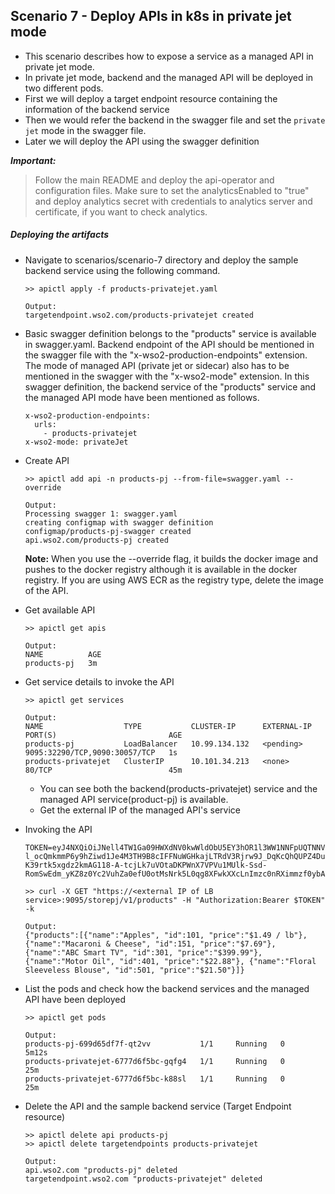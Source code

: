 ## Scenario 7 - Deploy APIs in k8s in private jet mode
- This scenario describes how to expose a service as a managed API in private jet mode.
- In private jet mode, backend and the managed API will be deployed in two different pods.
- First we will deploy a target endpoint resource containing the information of the backend service
- Then we would refer the backend in the swagger file and set the `private jet` mode in the swagger file.
- Later we will deploy the API using the swagger definition 

 ***Important:***
> Follow the main README and deploy the api-operator and configuration files. Make sure to set the analyticsEnabled to "true" and deploy analytics secret with credentials to analytics server and certificate, if you want to check analytics.


 ##### Deploying the artifacts
 
 - Navigate to scenarios/scenario-7 directory and deploy the sample backend service using the following command.
    ```
    >> apictl apply -f products-privatejet.yaml

    Output:
    targetendpoint.wso2.com/products-privatejet created
    ```
- Basic swagger definition belongs to the "products" service is available in swagger.yaml.
Backend endpoint of the API should be mentioned in the swagger file with the "x-wso2-production-endpoints" extension.
The mode of managed API (private jet or sidecar) also has to be mentioned in the swagger with the "x-wso2-mode" extension.
In this swagger definition, the backend service of the "products" service and the managed API mode have been mentioned as follows.
    ```
    x-wso2-production-endpoints:
      urls:
        - products-privatejet
    x-wso2-mode: privateJet
    ```

- Create API <br /> 
    ```
    >> apictl add api -n products-pj --from-file=swagger.yaml --override

    Output:
    Processing swagger 1: swagger.yaml
    creating configmap with swagger definition
    configmap/products-pj-swagger created
    api.wso2.com/products-pj created
    ```
  
  **Note:** When you use the --override flag, it builds the docker image and pushes to the docker registry although it is available in the docker registry. If you are using AWS ECR as the registry type, delete the image of the API.
    
- Get available API <br /> 

    ```
    >> apictl get apis

    Output:   
    NAME          AGE
    products-pj   3m
    ```

- Get service details to invoke the API<br />
    ```
    >> apictl get services

    Output:
    NAME                  TYPE           CLUSTER-IP      EXTERNAL-IP   PORT(S)                         AGE
    products-pj           LoadBalancer   10.99.134.132   <pending>     9095:32290/TCP,9090:30057/TCP   1s
    products-privatejet   ClusterIP      10.101.34.213   <none>        80/TCP                          45m
    ```
    - You can see both the backend(products-privatejet) service and the managed API service(product-pj) is available.
    - Get the external IP of the managed API's service
 
- Invoking the API <br />
    ```
    TOKEN=eyJ4NXQiOiJNell4TW1Ga09HWXdNV0kwWldObU5EY3hOR1l3WW1NNFpUQTNNV0kyTkRBelpHUXpOR00wWkdSbE5qSmtPREZrWkRSaU9URmtNV0ZoTXpVMlpHVmxOZyIsImtpZCI6Ik16WXhNbUZrT0dZd01XSTBaV05tTkRjeE5HWXdZbU00WlRBM01XSTJOREF6WkdRek5HTTBaR1JsTmpKa09ERmtaRFJpT1RGa01XRmhNelUyWkdWbE5nX1JTMjU2IiwiYWxnIjoiUlMyNTYifQ.eyJzdWIiOiJhZG1pbkBjYXJib24uc3VwZXIiLCJhdWQiOiJKRmZuY0djbzRodGNYX0xkOEdIVzBBR1V1ME1hIiwibmJmIjoxNTk3MjExOTUzLCJhenAiOiJKRmZuY0djbzRodGNYX0xkOEdIVzBBR1V1ME1hIiwic2NvcGUiOiJhbV9hcHBsaWNhdGlvbl9zY29wZSBkZWZhdWx0IiwiaXNzIjoiaHR0cHM6XC9cL3dzbzJhcGltOjMyMDAxXC9vYXV0aDJcL3Rva2VuIiwiZXhwIjoxOTMwNTQ1Mjg2LCJpYXQiOjE1OTcyMTE5NTMsImp0aSI6IjMwNmI5NzAwLWYxZjctNDFkOC1hMTg2LTIwOGIxNmY4NjZiNiJ9.UIx-l_ocQmkmmP6y9hZiwd1Je4M3TH9B8cIFFNuWGHkajLTRdV3Rjrw9J_DqKcQhQUPZ4DukME41WgjDe5L6veo6Bj4dolJkrf2Xx_jHXUO_R4dRX-K39rtk5xgdz2kmAG118-A-tcjLk7uVOtaDKPWnX7VPVu1MUlk-Ssd-RomSwEdm_yKZ8z0Yc2VuhZa0efU0otMsNrk5L0qg8XFwkXXcLnImzc0nRXimmzf0ybAuf1GLJZyou3UUTHdTNVAIKZEFGMxw3elBkGcyRswzBRxm1BrIaU9Z8wzeEv4QZKrC5NpOpoNJPWx9IgmKdK2b3kIWJEFreT3qyoGSBrM49Q
    ```
   
    ```
    >> curl -X GET "https://<external IP of LB service>:9095/storepj/v1/products" -H "Authorization:Bearer $TOKEN" -k

    Output:
    {"products":[{"name":"Apples", "id":101, "price":"$1.49 / lb"}, {"name":"Macaroni & Cheese", "id":151, "price":"$7.69"}, {"name":"ABC Smart TV", "id":301, "price":"$399.99"}, {"name":"Motor Oil", "id":401, "price":"$22.88"}, {"name":"Floral Sleeveless Blouse", "id":501, "price":"$21.50"}]}
    ```
    
- List the pods and check how the backend services and the managed API have been deployed

    ```
    >> apictl get pods        

    Output:
    products-pj-699d65df7f-qt2vv           1/1     Running   0          5m12s
    products-privatejet-6777d6f5bc-gqfg4   1/1     Running   0          25m
    products-privatejet-6777d6f5bc-k88sl   1/1     Running   0          25m
    ```
- Delete the API and the sample backend service (Target Endpoint resource)
    ```
    >> apictl delete api products-pj
    >> apictl delete targetendpoints products-privatejet

    Output:
    api.wso2.com "products-pj" deleted
    targetendpoint.wso2.com "products-privatejet" deleted
    ```
